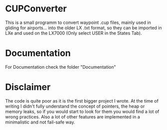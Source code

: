 # CUPConverter
This is a small programm to convert waypoint .cup files, mainly used in gliding for airports...
into the older LX .txt format, so they can be imported in LXe and used on the LX7000 (Only select USER in the States Tab).

# Documentation
For Documentation check the folder "Documentation"

# Disclaimer
The code is quite poor as it is the first bigger project I wrote.
At the time of writing I didn't fully understand the concept of pointers, the heap or memory leaks, so if you would start to look for them you would find a lot of wrong practices.
Also a lot of other features are implemented in a minimalistic and not fail-safe way.
